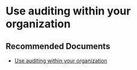   <properties
	pageTitle="auditing power bi"
	description="auditing power bi"
	service="microsoft.PowerBIDedicated"
	resource="capacities"
	authors="pjfreitas"
	ms.author="pfreitas"	
	displayOrder="1220"
	selfHelpType="generic"
	supportTopicIds="32628066"
	productPesIds="16334"
	cloudEnvironments="public, MoonCake, fairfax" 
	articleId="34d87411-be3d-5b36-ed94-798b70cc8349"
	ownershipId="PowerBI_PowerBI"
/>

# Use auditing within your organization

## **Recommended Documents**

* [Use auditing within your organization](https://docs.microsoft.com/power-bi/service-admin-auditing)
